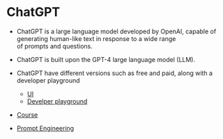 # ChatGPT 

- ChatGPT is a large language model developed by OpenAI, capable of generating human-like text in response to a wide range  
  of prompts and questions. 
- ChatGPT is built upon the GPT-4 large language model (LLM).
- ChatGPT have different versions such as free and paid, along with a developer playground 
    - [UI](chat.openai.com)
    - [Develper playground](platform.openai.com)

- [Course](https://www.udemy.com/course/chatgpt-quick-guide-prompt-engineering-plugins-and-more)
- [Prompt Engineering](https://www.youtube.com/watch?v=_ZvnD73m40o)
